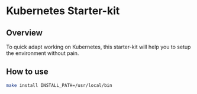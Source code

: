 # Kubernetes Starter-kit

## Overview

To quick adapt working on Kubernetes, this starter-kit will help you to setup the environment without pain.

## How to use

```bash
make install INSTALL_PATH=/usr/local/bin
```
